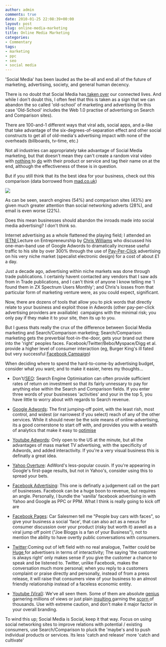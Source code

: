 ```yaml
---
author: admin
comments: true
date: 2010-01-25 22:08:39+00:00
layout: post
slug: online-media-marketing
title: Online Media Marketing
categories:
- Commentary
tags:
- marketing
- ppc
- seo
- social media
---
```


'Social Media' has been lauded as the be-all and end all of the future of marketing, advertising, society, and general human decency.

There is no doubt that Social Media has[ taken over](http://thefuturebuzz.com/2009/01/12/social-media-web-20-internet-numbers-stats/) our connected lives. And while I don't doubt this, I often feel that this is taken as a sign that we can abandon the so called 'old-school' of marketing and advertising (In this case 'Old-School' includes the Web 1.0 practise of advertising on Search and Comparison sites).

There are 100-and-1 different ways that viral ads, social apps, and a-like that take advantage of the six-degrees-of-separation effect and other social constructs to get all of old-media's advertising impact with none of the overheads (billboards, tv-time, etc.)

Not all industries can appropriately take advantage of Social Media marketing, but that doesn't mean they can't create a random viral video with [nothing ](http://www.youtube.com/watch?v=WbrHBLV6GkE)to [do](http://www.youtube.com/watch?v=bryThpm63S8) with their product or service and tag their name on at the end, although the effectiveness of these is in question.

But if you still think that its the best idea for your business, check out this comparison (data borrowed from [mad.co.uk](http://www.mad.co.uk/Main/News/Articlex/c2981f45e6a94769994b683ea0808cab/Ads-on-search-and-comparison-sites-work-better-than-ads-on-social-networks.html))

![](http://chart.apis.google.com/chart?cht=p3&chs=500x200&chf=bg,s,ffffffff&chd=t:54,42,28,22&chco=006600&chm=N*f0*,000000,0,-1,11&chl=Search%20Engines|Comparison%20Sites|Social%20Networks|Email&chtt=What+ads+do+people+pay+attention+to&chts=000000,16)

As can be seen, search engines (54%) and comparison sites (43%) are given much greater attention than social networking adverts (28%), and email is even worse (22%).

Does this mean businesses should abandon the inroads made into social media advertising? I don't think so.

Internet advertising as a whole flattened the playing field; I attended an [IETNI ](http://ietni.org/communityserver/blogs/default.aspx?GroupID=3)Lecture on Entrepreneurship by [Chris Williams](http://www.chrydesn.co.uk/) who discussed his one-man-band use of Google Adwords to dramatically increase useful traffic to his site by over 300% through the use of [Pay-Per-Click](http://en.wikipedia.org/wiki/Pay_per_click) advertising on his very niche market (specalist electronic design) for a cost of about £1 a day.

Just a decade ago, advertising within niche markets was done through trade publications. I certainly havent contacted any vendors that I saw ads from in Trade publications, and I can't think of anyone I know telling me 'I found them in ZX Spectrum Users Monthly'; and Chris's losses from that particular form of marketing venture were, as you could expect, significant.

Now, there are dozens of tools that allow you to pick words that directly relate to your business and exploit those in Adwords (other pay-per-click advertising providers are availiable)  campaigns with the minimal risk; you only pay if they make it to your site, then its up to you.

But I guess thats really the crux of the difference between Social Media marketing and Search/Comparison marketing; Search/Comparison marketing gets the preverbial foot-in-the-door, gets your brand out there into the 'right' peoples faces. Facebook/Twitter/Bebo/Myspace/Digg et al. provide a higher level of consumer interaction (eg, Burger King's ill fated but very successful [Facebook Campaign](http://news.cnet.com/delete-10-facebook-friends-get-a-free-whopper/))

When deciding where to spend the hard-to-come-by advertising budget, consider what you want; and to make it easier, heres my thoughts...

	
  * Don't/[SEO](http://www.primolution.com/seo-ppc-advertising-comparison): Search Engine Optimisation can often provide sufficient rates of return on investment so that its fairly unnessary to pay for anything else within the Search and Comparison fields. If you enter three words of your businesses 'activities' and your in the top 5, you have little to worry about with regards to Search revenue.

	
  * [Google Adwords](http://adwords.google.com): The first jumping-off point, with the least rish, most control, and widest (or narrowest if you select) reach of any of the other services. While it should never be the sole means of online-advertising, its a good cornerstone to start off with, and provides you with a wealth of analytics that make it easy to [optimise](http://www.adwordsprofessional.com/google-adwords-bids)

	
  * [Youtube Adwords](https://ads.youtube.com/): Only open to the US at the minute, but all the advantages of mass market TV advertising, with the specificity of Adwords, and added interactivity. If you're a very visual business this is definatly a great idea.

	
  * [Yahoo Overture](http://advertising.yahoo.com/): AdWord's less-popular cousin. If you're appearing in Google's first-page results, but not in Yahoo's, consider using this to spread your bets.

	
  * [Facebook Advertising](http://www.facebook.com/advertising/): This one is definatly a judgement call on the part of businesses. Facebook can be a huge boon to revenue, but requires an angle. Personally, I bundle the 'vanilla' facebook advertising in with Yahoo and Google as PPC or PPM. What I think is really going to kick off are

	
  * [Facebook Pages](http://www.facebook.com/advertising/?pages): Car Salesmen tell me "People buy cars with faces", so give your business a social 'face', that can also act as a nexus for consumer discussion over your product (risky but worth it) aswell as a viral jump off point ("Joe Bloggs is a fan of your Business"), not to mention the ability to have overtly public conversations with consumers.

	
  * [Twitter](http://www.twitter.com):Coming out of left field with no real analogue, Twitter could be [Huge ](http://www.usnews.com/money/blogs/the-ticker/2009/04/21/why-twitter-advertising-could-be-a-huge-success)for advertisers in terms of interactivity; The saying 'the customer is always right' only makes sense if you give the customer a chance to speak and be listened to. Twitter, unlike Facebook, makes the conversation much more personal; when you reply to a customers complaint or praise directly and personally, instead of from a press release, it will raise that consumers view of your business to an almost friendly relationship instead of a faceless economic entity.

	
  * [Youtube (Viral)](http://www.youtube.com): We've all seen them. Some of them are absolute [genius](http://www.youtube.com/watch?v=TnzFRV1LwIo) garnering millions of views or just plain [insulting ](http://www.youtube.com/watch?v=tX_3GEvF8RQ)garning the [scorn ](http://www.gearlive.com/news/article/sony-keeps-digging-with-the-worst-viral-marketing-campaign-ever-121206/)of thousands. Use with extreme caution, and don't make it major factor in your overall branding.

To wind this up; Social Media is Social, keep it that way. Focus on using social networking sites to improve relations with potential / existing consumers, use Search/Comparison to pluck the 'maybe's and to push individual products or services. Its less 'catch and release' more 'catch and cultivate'
